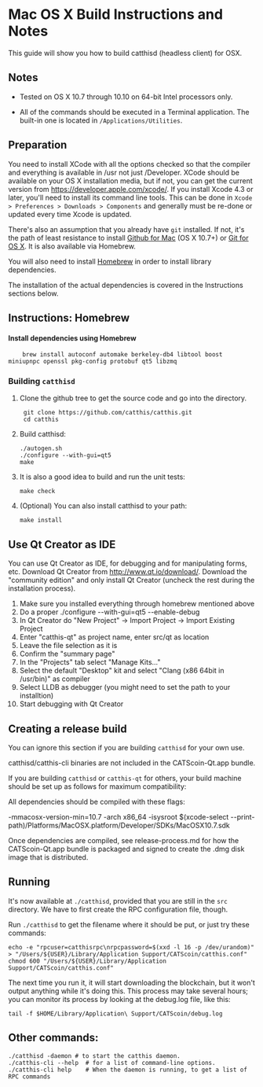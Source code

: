 Mac OS X Build Instructions and Notes
====================================
This guide will show you how to build catthisd (headless client) for OSX.

Notes
-----

* Tested on OS X 10.7 through 10.10 on 64-bit Intel processors only.

* All of the commands should be executed in a Terminal application. The
built-in one is located in `/Applications/Utilities`.

Preparation
-----------

You need to install XCode with all the options checked so that the compiler
and everything is available in /usr not just /Developer. XCode should be
available on your OS X installation media, but if not, you can get the
current version from https://developer.apple.com/xcode/. If you install
Xcode 4.3 or later, you'll need to install its command line tools. This can
be done in `Xcode > Preferences > Downloads > Components` and generally must
be re-done or updated every time Xcode is updated.

There's also an assumption that you already have `git` installed. If
not, it's the path of least resistance to install [Github for Mac](https://mac.github.com/)
(OS X 10.7+) or
[Git for OS X](https://code.google.com/p/git-osx-installer/). It is also
available via Homebrew.

You will also need to install [Homebrew](http://brew.sh) in order to install library
dependencies.

The installation of the actual dependencies is covered in the Instructions
sections below.

Instructions: Homebrew
----------------------

#### Install dependencies using Homebrew

        brew install autoconf automake berkeley-db4 libtool boost miniupnpc openssl pkg-config protobuf qt5 libzmq

### Building `catthisd`

1. Clone the github tree to get the source code and go into the directory.

        git clone https://github.com/catthis/catthis.git
        cd catthis

2.  Build catthisd:

        ./autogen.sh
        ./configure --with-gui=qt5
        make

3.  It is also a good idea to build and run the unit tests:

        make check

4.  (Optional) You can also install catthisd to your path:

        make install

Use Qt Creator as IDE
------------------------
You can use Qt Creator as IDE, for debugging and for manipulating forms, etc.
Download Qt Creator from http://www.qt.io/download/. Download the "community edition" and only install Qt Creator (uncheck the rest during the installation process).

1. Make sure you installed everything through homebrew mentioned above
2. Do a proper ./configure --with-gui=qt5 --enable-debug
3. In Qt Creator do "New Project" -> Import Project -> Import Existing Project
4. Enter "catthis-qt" as project name, enter src/qt as location
5. Leave the file selection as it is
6. Confirm the "summary page"
7. In the "Projects" tab select "Manage Kits..."
8. Select the default "Desktop" kit and select "Clang (x86 64bit in /usr/bin)" as compiler
9. Select LLDB as debugger (you might need to set the path to your installtion)
10. Start debugging with Qt Creator

Creating a release build
------------------------
You can ignore this section if you are building `catthisd` for your own use.

catthisd/catthis-cli binaries are not included in the CATScoin-Qt.app bundle.

If you are building `catthisd` or `catthis-qt` for others, your build machine should be set up
as follows for maximum compatibility:

All dependencies should be compiled with these flags:

 -mmacosx-version-min=10.7
 -arch x86_64
 -isysroot $(xcode-select --print-path)/Platforms/MacOSX.platform/Developer/SDKs/MacOSX10.7.sdk

Once dependencies are compiled, see release-process.md for how the CATScoin-Qt.app
bundle is packaged and signed to create the .dmg disk image that is distributed.

Running
-------

It's now available at `./catthisd`, provided that you are still in the `src`
directory. We have to first create the RPC configuration file, though.

Run `./catthisd` to get the filename where it should be put, or just try these
commands:

    echo -e "rpcuser=catthisrpc\nrpcpassword=$(xxd -l 16 -p /dev/urandom)" > "/Users/${USER}/Library/Application Support/CATScoin/catthis.conf"
    chmod 600 "/Users/${USER}/Library/Application Support/CATScoin/catthis.conf"

The next time you run it, it will start downloading the blockchain, but it won't
output anything while it's doing this. This process may take several hours;
you can monitor its process by looking at the debug.log file, like this:

    tail -f $HOME/Library/Application\ Support/CATScoin/debug.log

Other commands:
-------

    ./catthisd -daemon # to start the catthis daemon.
    ./catthis-cli --help  # for a list of command-line options.
    ./catthis-cli help    # When the daemon is running, to get a list of RPC commands
